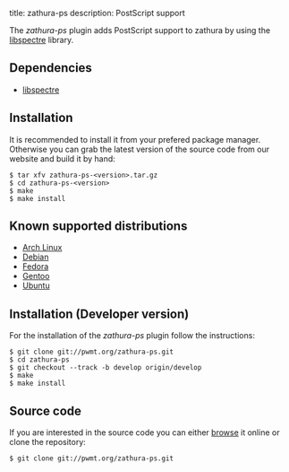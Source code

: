 title: zathura-ps
description: PostScript support


The *zathura-ps* plugin adds PostScript support to zathura by using the
[libspectre](http://libspectre.freedesktop.org/) library.

## Dependencies
* [libspectre](http://libspectre.freedesktop.org/)

## Installation
It is recommended to install it from your prefered package manager. Otherwise
you can grab the latest version of the source code from our website and build it
by hand:

    $ tar xfv zathura-ps-<version>.tar.gz
    $ cd zathura-ps-<version>
    $ make
    $ make install

## Known supported distributions
* [Arch Linux](https://www.archlinux.org/packages/community/x86_64/zathura-ps/)
* [Debian](http://packages.debian.org/en/sid/zathura-ps)
* [Fedora](https://admin.fedoraproject.org/pkgdb/acls/name/zathura-ps)
* [Gentoo](http://packages.gentoo.org/package/app-text/zathura-ps)
* [Ubuntu](https://launchpad.net/ubuntu/saucy/+package/zathura-ps)

## Installation (Developer version)
For the installation of the *zathura-ps* plugin follow the
instructions:

    $ git clone git://pwmt.org/zathura-ps.git
    $ cd zathura-ps
    $ git checkout --track -b develop origin/develop
    $ make
    $ make install

## Source code
If you are interested in the source code you can either
[browse](http://git.pwmt.org/?p=zathura-ps.git) it online or clone the
repository:

    $ git clone git://pwmt.org/zathura-ps.git

